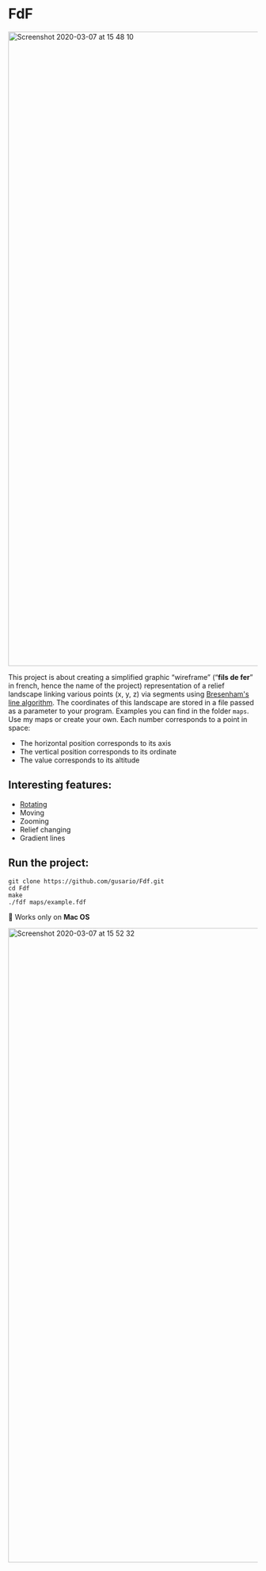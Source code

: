FdF
=====


<img width="1278" alt="Screenshot 2020-03-07 at 15 48 10" src="https://user-images.githubusercontent.com/44320468/76143737-ff1c0080-608a-11ea-9952-fd2de0d9d5d9.png">

This project is about creating a simplified graphic “wireframe” (“**fils de fer**” in french,
hence the name of the project) representation of a relief landscape linking various points
(x, y, z) via segments using [Bresenham's line algorithm](https://uk.wikipedia.org/wiki/Алгоритм_Брезенхейма).
The coordinates of this landscape are stored in a file passed as
a parameter to your program. Examples you can find in the folder ```maps```.
Use my maps or create your own.
Each number corresponds to a point in space:
* The horizontal position corresponds to its axis
* The vertical position corresponds to its ordinate
* The value corresponds to its altitude

Interesting features:
-----
* [Rotating](http://grafika.me/node/82)
* Moving
* Zooming
* Relief changing
* Gradient lines

Run the project:
-----
```
git clone https://github.com/gusario/Fdf.git
cd Fdf
make
./fdf maps/example.fdf
```
:green_apple: Works only on **Mac OS**

<img width="1278" alt="Screenshot 2020-03-07 at 15 52 32" src="https://user-images.githubusercontent.com/44320468/76143813-9b460780-608b-11ea-9848-610aa2047743.png">
